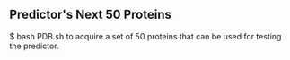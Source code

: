 ## Predictor's Next 50 Proteins
$ bash PDB.sh 
to acquire a set of 50 proteins that can be used for testing the predictor.
